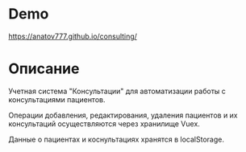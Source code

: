 # Demo
https://anatov777.github.io/consulting/
# Описание
Учетная система "Консультации" для автоматизации работы с консультациями пациентов.

Операции добавления, редактирования, удаления пациентов и их консультаций осуществляются через хранилище Vuex.

Данные о пациентах и коснультациях хранятся в localStorage.
